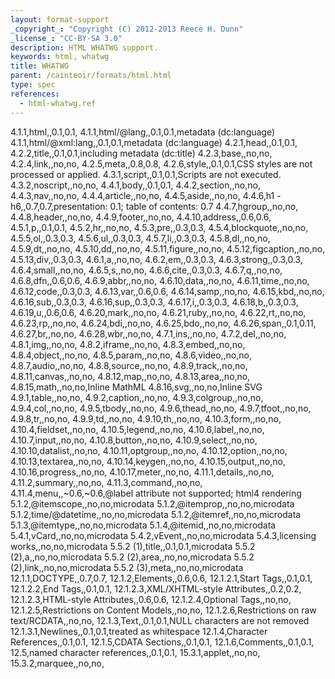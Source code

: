 ```yaml
---
layout: format-support
_copyright_: "Copyright (C) 2012-2013 Reece H. Dunn"
_license_: "CC-BY-SA 3.0"
description: HTML WHATWG support.
keywords: html, whatwg
title: WHATWG
parent: /cainteoir/formats/html.html
type: spec
references:
  - html-whatwg.ref
---
```


4.1.1,html,,0.1,0.1,
4.1.1,html/@lang,,0.1,0.1,metadata (dc:language)
4.1.1,html/@xml:lang,,0.1,0.1,metadata (dc:language)
4.2.1,head,,0.1,0.1,
4.2.2,title,,0.1,0.1,including metadata (dc:title)
4.2.3,base,,no,no,
4.2.4,link,,no,no,
4.2.5,meta,,0.8,0.8,
4.2.6,style,,0.1,0.1,CSS styles are not processed or applied.
4.3.1,script,,0.1,0.1,Scripts are not executed.
4.3.2,noscript,,no,no,
4.4.1,body,,0.1,0.1,
4.4.2,section,,no,no,
4.4.3,nav,,no,no,
4.4.4,article,,no,no,
4.4.5,aside,,no,no,
4.4.6,h1 - h6,,0.7,0.7,presentation: 0.1; table of contents: 0.7
4.4.7,hgroup,,no,no,
4.4.8,header,,no,no,
4.4.9,footer,,no,no,
4.4.10,address,,0.6,0.6,
4.5.1,p,,0.1,0.1,
4.5.2,hr,,no,no,
4.5.3,pre,,0.3,0.3,
4.5.4,blockquote,,no,no,
4.5.5,ol,,0.3,0.3,
4.5.6,ul,,0.3,0.3,
4.5.7,li,,0.3,0.3,
4.5.8,dl,,no,no,
4.5.9,dt,,no,no,
4.5.10,dd,,no,no,
4.5.11,figure,,no,no,
4.5.12,figcaption,,no,no,
4.5.13,div,,0.3,0.3,
4.6.1,a,,no,no,
4.6.2,em,,0.3,0.3,
4.6.3,strong,,0.3,0.3,
4.6.4,small,,no,no,
4.6.5,s,,no,no,
4.6.6,cite,,0.3,0.3,
4.6.7,q,,no,no,
4.6.8,dfn,,0.6,0.6,
4.6.9,abbr,,no,no,
4.6.10,data,,no,no,
4.6.11,time,,no,no,
4.6.12,code,,0.3,0.3,
4.6.13,var,,0.6,0.6,
4.6.14,samp,,no,no,
4.6.15,kbd,,no,no,
4.6.16,sub,,0.3,0.3,
4.6.16,sup,,0.3,0.3,
4.6.17,i,,0.3,0.3,
4.6.18,b,,0.3,0.3,
4.6.19,u,,0.6,0.6,
4.6.20,mark,,no,no,
4.6.21,ruby,,no,no,
4.6.22,rt,,no,no,
4.6.23,rp,,no,no,
4.6.24,bdi,,no,no,
4.6.25,bdo,,no,no,
4.6.26,span,,0.1,0.11,
4.6.27,br,,no,no,
4.6.28,wbr,,no,no,
4.7.1,ins,,no,no,
4.7.2,del,,no,no,
4.8.1,img,,no,no,
4.8.2,iframe,,no,no,
4.8.3,embed,,no,no,
4.8.4,object,,no,no,
4.8.5,param,,no,no,
4.8.6,video,,no,no,
4.8.7,audio,,no,no,
4.8.8,source,,no,no,
4.8.9,track,,no,no,
4.8.11,canvas,,no,no,
4.8.12,map,,no,no,
4.8.13,area,,no,no,
4.8.15,math,,no,no,Inline MathML
4.8.16,svg,,no,no,Inline SVG
4.9.1,table,,no,no,
4.9.2,caption,,no,no,
4.9.3,colgroup,,no,no,
4.9.4,col,,no,no,
4.9.5,tbody,,no,no,
4.9.6,thead,,no,no,
4.9.7,tfoot,,no,no,
4.9.8,tr,,no,no,
4.9.9,td,,no,no,
4.9.10,th,,no,no,
4.10.3,form,,no,no,
4.10.4,fieldset,,no,no,
4.10.5,legend,,no,no,
4.10.6,label,,no,no,
4.10.7,input,,no,no,
4.10.8,button,,no,no,
4.10.9,select,,no,no,
4.10.10,datalist,,no,no,
4.10.11,optgroup,,no,no,
4.10.12,option,,no,no,
4.10.13,textarea,,no,no,
4.10.14,keygen,,no,no,
4.10.15,output,,no,no,
4.10.16,progress,,no,no,
4.10.17,meter,,no,no,
4.11.1,details,,no,no,
4.11.2,summary,,no,no,
4.11.3,command,,no,no,
4.11.4,menu,,~0.6,~0.6,@label attribute not supported; html4 rendering
5.1.2,@itemscope,,no,no,microdata
5.1.2,@itemprop,,no,no,microdata
5.1.2,time/@datetime,,no,no,microdata
5.1.2,@itemref,,no,no,microdata
5.1.3,@itemtype,,no,no,microdata
5.1.4,@itemid,,no,no,microdata
5.4.1,vCard,,no,no,microdata
5.4.2,vEvent,,no,no,microdata
5.4.3,licensing works,,no,no,microdata
5.5.2 (1),title,,0.1,0.1,microdata
5.5.2 (2),a,,no,no,microdata
5.5.2 (2),area,,no,no,microdata
5.5.2 (2),link,,no,no,microdata
5.5.2 (3),meta,,no,no,microdata
12.1.1,DOCTYPE,,0.7,0.7,
12.1.2,Elements,,0.6,0.6,
12.1.2.1,Start Tags,,0.1,0.1,
12.1.2.2,End Tags,,0.1,0.1,
12.1.2.3,XML/XHTML-style Attributes,,0.2,0.2,
12.1.2.3,HTML-style Attributes,,0.6,0.6,
12.1.2.4,Optional Tags,,no,no,
12.1.2.5,Restrictions on Content Models,,no,no,
12.1.2.6,Restrictions on raw text/RCDATA,,no,no,
12.1.3,Text,,0.1,0.1,NULL characters are not removed
12.1.3.1,Newlines,,0.1,0.1,treated as whitespace
12.1.4,Character References,,0.1,0.1,
12.1.5,CDATA Sections,,0.1,0.1,
12.1.6,Comments,,0.1,0.1,
12.5,named character references,,0.1,0.1,
15.3.1,applet,,no,no,
15.3.2,marquee,,no,no,
